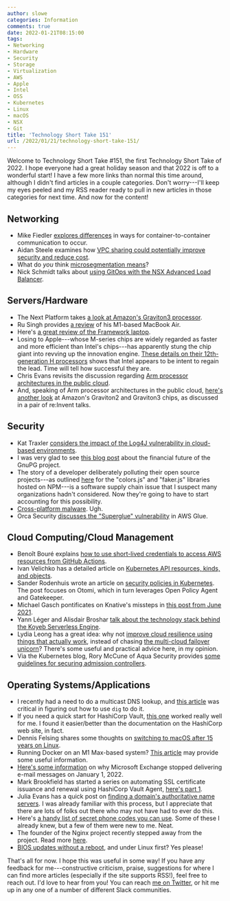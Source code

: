```yaml
---
author: slowe
categories: Information
comments: true
date: 2022-01-21T08:15:00
tags:
- Networking
- Hardware
- Security
- Storage
- Virtualization
- AWS
- Apple
- Intel
- OSS
- Kubernetes
- Linux
- macOS
- NSX
- Git
title: 'Technology Short Take 151'
url: /2022/01/21/technology-short-take-151/
---
```


Welcome to Technology Short Take #151, the first Technology Short Take of 2022. I hope everyone had a great holiday season and that 2022 is off to a wonderful start! I have a few more links than normal this time around, although I didn't find articles in a couple categories. Don't worry---I'll keep my eyes peeled and my RSS reader ready to pull in new articles in those categories for next time. And now for the content!<!--more-->

## Networking

* Mike Fiedler [explores differences][link-6] in ways for container-to-container communication to occur.
* Aidan Steele examines how [VPC sharing could potentially improve security and reduce cost][link-13].
* What do _you_ think [microsegmentation means][link-15]?
* Nick Schmidt talks about [using GitOps with the NSX Advanced Load Balancer][link-28].

## Servers/Hardware

* The Next Platform takes [a look at Amazon's Graviton3 processor][link-3].
* Ru Singh provides [a review][link-4] of his M1-based MacBook Air.
* Here's [a great review of the Framework laptop][link-11].
* Losing to Apple---whose M-series chips are widely regarded as faster and more efficient than Intel's chips---has apparently stung the chip giant into revving up the innovation engine. [These details on their 12th-generation H processors][link-12] shows that Intel appears to be intent to regain the lead. Time will tell how successful they are.
* Chris Evans revisits the discussion regarding [Arm processor architectures in the public cloud][link-22].
* And, speaking of Arm processor architectures in the public cloud, [here's another look][link-23] at Amazon's Graviton2 and Graviton3 chips, as discussed in a pair of re:Invent talks.

## Security

* Kat Traxler [considers the impact of the Log4J vulnerability in cloud-based environments][link-7].
* I was very glad to see [this blog post][link-10] about the financial future of the GnuPG project.
* The story of a developer deliberately polluting their open source projects---as outlined [here][link-19] for the "colors.js" and "faker.js" libraries hosted on NPM---is a software supply chain issue that I suspect many organizations hadn't considered. Now they're going to have to start accounting for this possibility.
* [Cross-platform malware][link-30]. Ugh.
* Orca Security [discusses the "Superglue" vulnerability][link-32] in AWS Glue.

## Cloud Computing/Cloud Management

* Benoît Bouré explains [how to use short-lived credentials to access AWS resources from GitHub Actions][link-14].
* Ivan Velichko has a detailed article on [Kubernetes API resources, kinds, and objects][link-17].
* Sander Rodenhuis wrote an article on [security policies in Kubernetes][link-18]. The post focuses on Otomi, which in turn leverages Open Policy Agent and Gatekeeper.
* Michael Gasch pontificates on Knative's missteps in [this post from June 2021][link-20].
* Yann Léger and Alisdair Broshar [talk about the technology stack behind the Koyeb Serverless Engine][link-21].
* Lydia Leong has a great idea: why not [improve cloud resilience using things that actually work][link-25], instead of chasing [the multi-cloud failover unicorn][link-26]? There's some useful and practical advice here, in my opinion.
* Via the Kubernetes blog, Rory McCune of Aqua Security provides [some guidelines for securing admission controllers][link-31].

## Operating Systems/Applications

* I recently had a need to do a multicast DNS lookup, and [this article][link-1] was critical in figuring out how to use `dig` to do it.
* If you need a quick start for HashiCorp Vault, [this one][link-2] worked really well for me. I found it easier/better than the documentation on the HashiCorp web site, in fact.
* Dennis Felsing shares some thoughts on [switching to macOS after 15 years on Linux][link-5].
* Running Docker on an M1 Max-based system? [This article][link-8] may provide some useful information.
* [Here's some information][link-9] on why Microsoft Exchange stopped delivering e-mail messages on January 1, 2022.
* Mark Brookfield has started a series on automating SSL certificate issuance and renewal using HashiCorp Vault Agent, [here's part 1][link-16].
* Julia Evans has a quick post on [finding a domain's authoritative name servers][link-24]. I was already familiar with this process, but I appreciate that there are lots of folks out there who may not have had to ever do this.
* Here's [a handy list of secret phone codes you can use][link-27]. Some of these I already knew, but a few of them were new to me. Neat.
* The founder of the Nginx project recently stepped away from the project. Read more [here][link-29].
* [BIOS updates without a reboot][link-33], and under Linux first? Yes please!

That's all for now. I hope this was useful in some way! If you have any feedback for me---constructive criticism, praise, suggestions for where I can find more articles (especially if the site supports RSS!), feel free to reach out. I'd love to hear from you! You can reach [me on Twitter][link-99], or hit me up in any one of a number of different Slack communities.

[link-1]: https://www.gabriel.urdhr.fr/2019/04/02/llmnr-mdns-cli-lookup/
[link-2]: https://devopscube.com/setup-hashicorp-vault-beginners-guide/
[link-3]: https://www.nextplatform.com/2022/01/04/inside-amazons-graviton3-arm-server-processor/
[link-4]: https://rusingh.com/not-very-pro-apple-hello-air/
[link-5]: https://hookrace.net/blog/macos-setup/
[link-6]: https://www.miketheman.net/2021/12/28/container-to-container-communication/
[link-7]: https://www.vectra.ai/blogpost/log4j-unique-impact-in-the-cloud
[link-8]: https://www.proudcommerce.com/devops/docker-performance-on-apple-macbook-pro-with-m1-max-processor-status-and-tips
[link-9]: https://rachelbythebay.com/w/2022/01/01/baddate/
[link-10]: https://gnupg.org/blog/20220102-a-new-future-for-gnupg.html
[link-11]: https://luisartola.com/framework-laptop-with-ubuntu-review/
[link-12]: https://www.gsmarena.com/intel_announces_12thgen_h_processors_for_laptops_with_hybrid_design-news-52539.php
[link-13]: https://awsteele.com/blog/2022/01/02/shared-vpcs-are-underrated.html
[link-14]: https://benoitboure.com/securely-access-your-aws-resources-from-github-actions
[link-15]: https://blog.ipspace.net/2022/01/microsegmentation-terminology.html
[link-16]: https://virtualhobbit.com/2022/01/11/automate-ssl-certificate-issuing-and-renewal-with-hashicorp-vault-agent-part-1-configure-vault/
[link-17]: https://iximiuz.com/en/posts/kubernetes-api-structure-and-terminology/
[link-18]: https://hashnode.com/post/security-policies-in-kubernetes-made-easy-ckxz5fu2h02j2u8s13ecy82x0
[link-19]: https://www.bleepingcomputer.com/news/security/dev-corrupts-npm-libs-colors-and-faker-breaking-thousands-of-apps/
[link-20]: https://www.mgasch.com/2021/06/knative-pov/
[link-21]: https://www.koyeb.com/blog/the-koyeb-serverless-engine-from-kubernetes-to-nomad-firecracker-and-kuma
[link-22]: https://www.architecting.it/blog/arm-architecture-cloud/
[link-23]: https://muratbuffalo.blogspot.com/2021/12/graviton2-and-graviton3.html
[link-24]: https://jvns.ca/blog/2022/01/11/how-to-find-a-domain-s-authoritative-nameserver/
[link-25]: https://cloudpundit.com/2021/10/21/improving-cloud-resilience-through-stuff-that-works/
[link-26]: https://cloudpundit.com/2021/10/14/multicloud-failover-is-almost-always-a-terrible-idea/
[link-27]: https://www.tomsguide.com/how-to/how-to-use-secret-codes-on-iphone
[link-28]: https://blog.engyak.co/2022/01/gitops-with-nsx-advanced-load-balancer.html
[link-29]: https://www.nginx.com/blog/do-svidaniya-igor-thank-you-for-nginx/
[link-30]: https://www.intezer.com/blog/malware-analysis/new-backdoor-sysjoker/
[link-31]: https://kubernetes.io/blog/2022/01/19/secure-your-admission-controllers-and-webhooks/
[link-32]: https://orca.security/resources/blog/aws-glue-vulnerability/
[link-33]: https://linuxiac.com/intel-is-bringing-an-important-feature-to-linux-kernel-5-17/
[link-99]: https://twitter.com/scott_lowe
